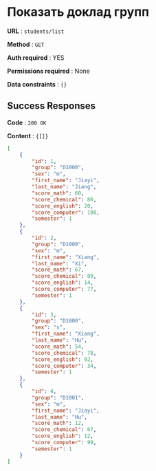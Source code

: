 # Показать доклад групп

**URL** : `students/list`

**Method** : `GET`

**Auth required** : YES

**Permissions required** : None

**Data constraints** : `{}`

## Success Responses

**Code** : `200 OK`

**Content** : `{[]}`

```json
[
    {
        "id": 1,
        "group": "D1000",
        "sex": "m",
        "first_name": "Jiayi",
        "last_name": "Jiang",
        "score_math": 60,
        "score_chemical": 80,
        "score_english": 20,
        "score_computer": 100,
        "semester": 1
    },
    {
        "id": 2,
        "group": "D1000",
        "sex": "m",
        "first_name": "Xiang",
        "last_name": "Xi",
        "score_math": 67,
        "score_chemical": 89,
        "score_english": 14,
        "score_computer": 77,
        "semester": 1
    },
    {
        "id": 3,
        "group": "D1000",
        "sex": "s",
        "first_name": "Xiang",
        "last_name": "Hu",
        "score_math": 54,
        "score_chemical": 78,
        "score_english": 92,
        "score_computer": 34,
        "semester": 1
    },
    {
        "id": 4,
        "group": "D1001",
        "sex": "m",
        "first_name": "Jiayi",
        "last_name": "Hu",
        "score_math": 12,
        "score_chemical": 67,
        "score_english": 12,
        "score_computer": 99,
        "semester": 1
    }
]
```